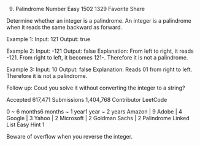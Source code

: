 9. Palindrome Number
Easy 1502 1329 Favorite Share

Determine whether an integer is a palindrome. An integer is a palindrome when it reads the same backward as forward.

Example 1:
Input: 121
Output: true

Example 2:
Input: -121
Output: false
Explanation: From left to right, it reads -121. From right to left, it becomes 121-. Therefore it is not a palindrome.

Example 3:
Input: 10
Output: false
Explanation: Reads 01 from right to left. Therefore it is not a palindrome.

Follow up:
Coud you solve it without converting the integer to a string?

Accepted 617,471
Submissions 1,404,768
Contributor LeetCode

0 ~ 6 months6 months ~ 1 year1 year ~ 2 years
Amazon | 9 Adobe | 4 Google | 3 Yahoo | 2 Microsoft | 2 Goldman Sachs | 2
Palindrome Linked List Easy Hint 1

Beware of overflow when you reverse the integer.
